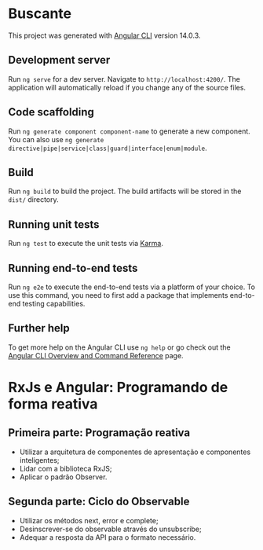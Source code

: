 # Buscante

This project was generated with [Angular CLI](https://github.com/angular/angular-cli) version 14.0.3.

## Development server

Run `ng serve` for a dev server. Navigate to `http://localhost:4200/`. The application will automatically reload if you change any of the source files.

## Code scaffolding

Run `ng generate component component-name` to generate a new component. You can also use `ng generate directive|pipe|service|class|guard|interface|enum|module`.

## Build

Run `ng build` to build the project. The build artifacts will be stored in the `dist/` directory.

## Running unit tests

Run `ng test` to execute the unit tests via [Karma](https://karma-runner.github.io).

## Running end-to-end tests

Run `ng e2e` to execute the end-to-end tests via a platform of your choice. To use this command, you need to first add a package that implements end-to-end testing capabilities.

## Further help

To get more help on the Angular CLI use `ng help` or go check out the [Angular CLI Overview and Command Reference](https://angular.io/cli) page.

# RxJs e Angular: Programando de forma reativa

## Primeira parte: Programação reativa

- Utilizar a arquitetura de componentes de apresentação e componentes inteligentes;
- Lidar com a biblioteca RxJS;
- Aplicar o padrão Observer.

## Segunda parte: Ciclo do Observable

- Utilizar os métodos next, error e complete;
- Desinscrever-se do observable através do unsubscribe;
- Adequar a resposta da API para o formato necessário.

